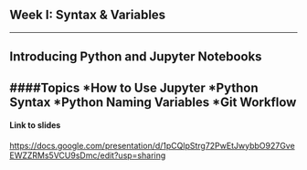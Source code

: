 ## Week I: Syntax & Variables
---
## Introducing Python and Jupyter Notebooks
####Topics
*How to Use Jupyter
*Python Syntax
*Python Naming Variables
*Git Workflow
---
#### Link to slides
https://docs.google.com/presentation/d/1pCQlpStrg72PwEtJwybbO927GveEWZZRMs5VCU9sDmc/edit?usp=sharing
